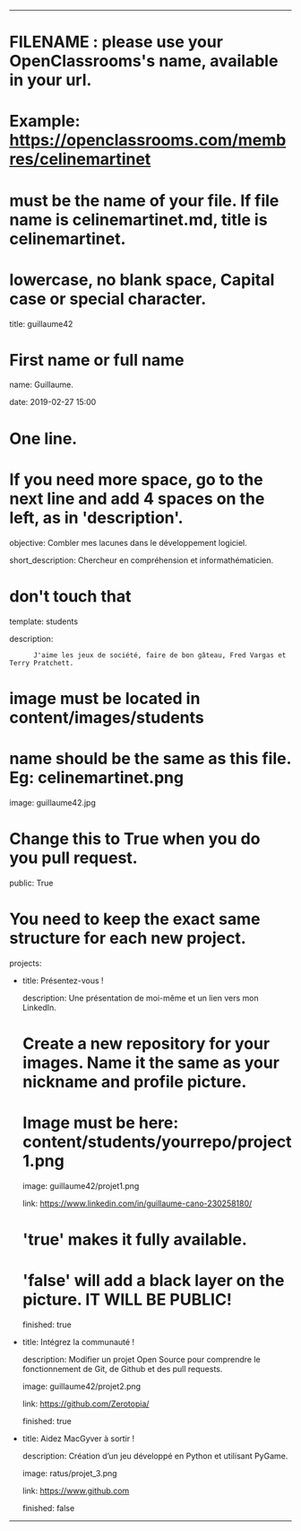 ---


# FILENAME : please use your OpenClassrooms's name, available in your url.

# Example: https://openclassrooms.com/membres/celinemartinet

# must be the name of your file. If file name is celinemartinet.md, title is celinemartinet.

# lowercase, no blank space, Capital case or special character.

title: guillaume42


# First name or full name

name: Guillaume.

date: 2019-02-27 15:00


# One line.

# If you need more space, go to the next line and add 4 spaces on the left, as in 'description'.

objective: Combler mes lacunes dans le développement logiciel.

short_description: Chercheur en compréhension et informathématicien.

# don't touch that

template: students

description:

          J'aime les jeux de société, faire de bon gâteau, Fred Vargas et Terry Pratchett.


# image must be located in content/images/students

# name should be the same as this file. Eg: celinemartinet.png

image: guillaume42.jpg


# Change this to True when you do you pull request.

public: True


# You need to keep the exact same structure for each new project.

projects:

  - title: Présentez-vous !

    description: Une présentation de moi-même et un lien vers mon LinkedIn.

    # Create a new repository for your images. Name it the same as your nickname and profile picture.

    # Image must be here: content/students/yourrepo/project1.png

    image: guillaume42/projet1.png

    link: https://www.linkedin.com/in/guillaume-cano-230258180/

    # 'true' makes it fully available.

    # 'false' will add a black layer on the picture. IT WILL BE PUBLIC!

    finished: true

  - title: Intégrez la communauté !

    description: Modifier un projet Open Source pour comprendre le fonctionnement de Git, de Github et des pull requests. 

    image: guillaume42/projet2.png

    link: https://github.com/Zerotopia/

    finished: true

  - title: Aidez MacGyver à sortir !

    description: Création d’un jeu développé en Python et utilisant PyGame.

    image: ratus/projet_3.png

    link: https://www.github.com

    finished: false

---